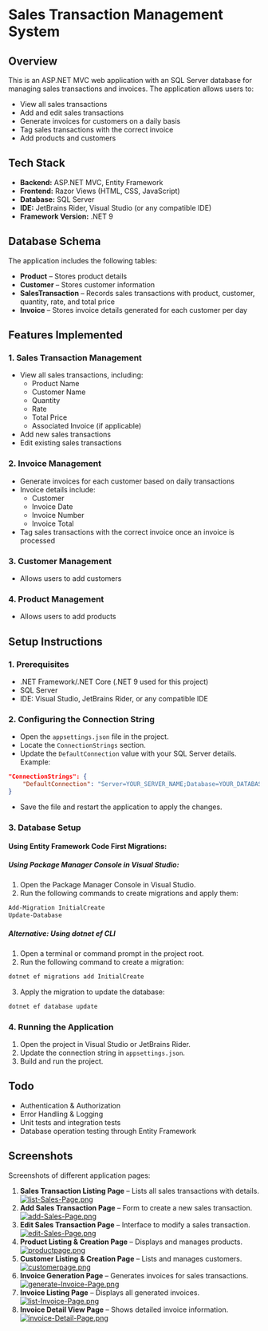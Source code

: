# Sales Transaction Management System

## Overview

This is an ASP.NET MVC web application with an SQL Server database for managing sales transactions and invoices. The application allows users to:

- View all sales transactions
- Add and edit sales transactions
- Generate invoices for customers on a daily basis
- Tag sales transactions with the correct invoice
- Add products and customers

## Tech Stack

- **Backend:** ASP.NET MVC, Entity Framework
- **Frontend:** Razor Views (HTML, CSS, JavaScript)
- **Database:** SQL Server
- **IDE:** JetBrains Rider, Visual Studio (or any compatible IDE)
- **Framework Version:** .NET 9

## Database Schema

The application includes the following tables:

- **Product** – Stores product details
- **Customer** – Stores customer information
- **SalesTransaction** – Records sales transactions with product, customer, quantity, rate, and total price
- **Invoice** – Stores invoice details generated for each customer per day

## Features Implemented

### 1. Sales Transaction Management
- View all sales transactions, including:
    - Product Name
    - Customer Name
    - Quantity
    - Rate
    - Total Price
    - Associated Invoice (if applicable)
- Add new sales transactions
- Edit existing sales transactions

### 2. Invoice Management
- Generate invoices for each customer based on daily transactions
- Invoice details include:
    - Customer
    - Invoice Date
    - Invoice Number
    - Invoice Total
- Tag sales transactions with the correct invoice once an invoice is processed

### 3. Customer Management
- Allows users to add customers

### 4. Product Management
- Allows users to add products

## Setup Instructions

### 1. Prerequisites
- .NET Framework/.NET Core (.NET 9 used for this project)
- SQL Server
- IDE: Visual Studio, JetBrains Rider, or any compatible IDE

### 2. Configuring the Connection String
- Open the `appsettings.json` file in the project.
- Locate the `ConnectionStrings` section.
- Update the `DefaultConnection` value with your SQL Server details. Example:

```json
"ConnectionStrings": {
    "DefaultConnection": "Server=YOUR_SERVER_NAME;Database=YOUR_DATABASE_NAME;User Id=YOUR_USERNAME;Password=YOUR_PASSWORD;"
}
```

- Save the file and restart the application to apply the changes.

### 3. Database Setup
#### Using Entity Framework Code First Migrations:
##### Using Package Manager Console in Visual Studio:
1. Open the Package Manager Console in Visual Studio.
2. Run the following commands to create migrations and apply them:

```powershell
Add-Migration InitialCreate
Update-Database
```

##### Alternative: Using dotnet ef CLI
1. Open a terminal or command prompt in the project root.
2. Run the following command to create a migration:

```sh
dotnet ef migrations add InitialCreate
```

3. Apply the migration to update the database:

```sh
dotnet ef database update
```

### 4. Running the Application
1. Open the project in Visual Studio or JetBrains Rider.
2. Update the connection string in `appsettings.json`.
3. Build and run the project.

## Todo
- Authentication & Authorization
- Error Handling & Logging
- Unit tests and integration tests
- Database operation testing through Entity Framework

## Screenshots

Screenshots of different application pages:

1. **Sales Transaction Listing Page** – Lists all sales transactions with details.
   [![list-Sales-Page.png](https://i.postimg.cc/k5JjC1n3/list-Sales-Page.png)](https://postimg.cc/w1r5cky0)
2. **Add Sales Transaction Page** – Form to create a new sales transaction.
[![add-Sales-Page.png](https://i.postimg.cc/23N1dW1r/add-Sales-Page.png)](https://postimg.cc/dZnQwLRx)
3. **Edit Sales Transaction Page** – Interface to modify a sales transaction.
   [![edit-Sales-Page.png](https://i.postimg.cc/2jMXW7xh/edit-Sales-Page.png)](https://postimg.cc/vD7zF9kZ)
4. **Product Listing & Creation Page** – Displays and manages products.
   [![productpage.png](https://i.postimg.cc/T3qkZMvJ/productpage.png)](https://postimg.cc/LJ5B1WXJ)
5. **Customer Listing & Creation Page** – Lists and manages customers.
   [![customerpage.png](https://i.postimg.cc/vTV16hH0/customerpage.png)](https://postimg.cc/9wcX6G99)
6. **Invoice Generation Page** – Generates invoices for sales transactions.
   [![generate-Invoice-Page.png](https://i.postimg.cc/XNpzXz9n/generate-Invoice-Page.png)](https://postimg.cc/JtCq2KTF)
7. **Invoice Listing Page** – Displays all generated invoices.
   [![list-Invoice-Page.png](https://i.postimg.cc/4xTLL4q3/list-Invoice-Page.png)](https://postimg.cc/2V273Yzp)
8. **Invoice Detail View Page** – Shows detailed invoice information.
   [![invoice-Detail-Page.png](https://i.postimg.cc/L6PQ3gy7/invoice-Detail-Page.png)](https://postimg.cc/mtbSbkWN)

